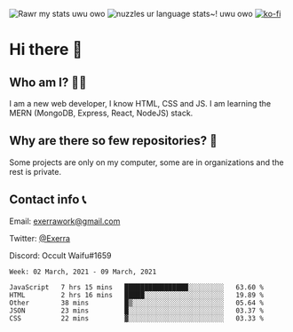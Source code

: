 ![Rawr my stats uwu owo](https://github-readme-stats.vercel.app/api?username=Exerra&show_icons=true&theme=buefy)
![nuzzles ur language stats~! uwu owo](https://github-readme-stats.vercel.app/api/top-langs/?username=Exerra&layout=compact)
[![ko-fi](https://www.ko-fi.com/img/githubbutton_sm.svg)](https://ko-fi.com/X8X130H96)
# Hi there 👋
## Who am I? 🙋‍♀️
I am a new web developer, I know HTML, CSS and JS. I am learning the MERN (MongoDB, Express, React, NodeJS) stack.
## Why are there so few repositories? 🤔
Some projects are only on my computer, some are in organizations and the rest is private.
## Contact info 📞
Email: [exerrawork@gmail.com](mailto:exerrawork@gmail.com)

Twitter: [@Exerra](https://twitter.com/exerra)

Discord: Occult Waifu#1659

<!--START_SECTION:waka-->
```text
Week: 02 March, 2021 - 09 March, 2021

JavaScript   7 hrs 15 mins   ████████████████░░░░░░░░░   63.60 % 
HTML         2 hrs 16 mins   █████░░░░░░░░░░░░░░░░░░░░   19.89 % 
Other        38 mins         █▒░░░░░░░░░░░░░░░░░░░░░░░   05.64 % 
JSON         23 mins         █░░░░░░░░░░░░░░░░░░░░░░░░   03.37 % 
CSS          22 mins         ▓░░░░░░░░░░░░░░░░░░░░░░░░   03.33 % 
```
<!--END_SECTION:waka-->

